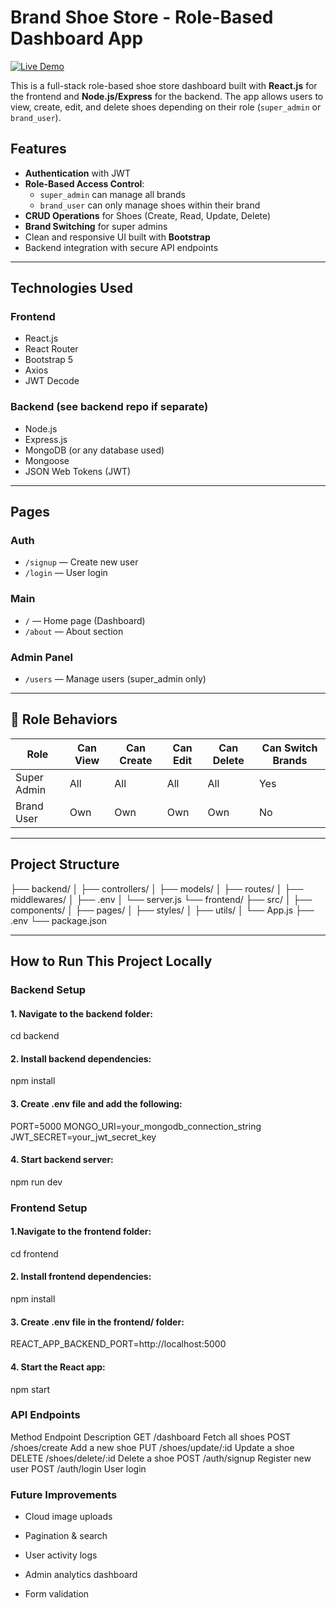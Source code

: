 # Brand Shoe Store - Role-Based Dashboard App

[![Live Demo](https://img.shields.io/badge/Live-Demo-green?style=for-the-badge&logo=vercel)](https://brand-store-hjuu.vercel.app/)

This is a full-stack role-based shoe store dashboard built with **React.js** for the frontend and **Node.js/Express** for the backend. The app allows users to view, create, edit, and delete shoes depending on their role (`super_admin` or `brand_user`).

## Features

- **Authentication** with JWT
- **Role-Based Access Control**:
  - `super_admin` can manage all brands
  - `brand_user` can only manage shoes within their brand
- **CRUD Operations** for Shoes (Create, Read, Update, Delete)
- **Brand Switching** for super admins
- Clean and responsive UI built with **Bootstrap**
- Backend integration with secure API endpoints

---

## Technologies Used

### Frontend
- React.js
- React Router
- Bootstrap 5
- Axios
- JWT Decode

### Backend (see backend repo if separate)
- Node.js
- Express.js
- MongoDB (or any database used)
- Mongoose
- JSON Web Tokens (JWT)

---

## Pages

### Auth
- `/signup` — Create new user
- `/login` — User login

### Main
- `/` — Home page (Dashboard)
- `/about` — About section

### Admin Panel
- `/users` — Manage users (super_admin only)

---

## 🧭 Role Behaviors

| Role         | Can View | Can Create | Can Edit | Can Delete | Can Switch Brands |
|--------------|----------|------------|----------|------------|-------------------|
| Super Admin  |  All   |  All     | All   | All     | Yes             |
| Brand User   |  Own   |  Own     | Own   | Own     | No              |

---

## Project Structure

├── backend/
│ ├── controllers/
│ ├── models/
│ ├── routes/
│ ├── middlewares/
│ ├── .env
│ └── server.js
└── frontend/
├── src/
│ ├── components/
│ ├── pages/
│ ├── styles/
│ ├── utils/
│ └── App.js
├── .env
└── package.json


---

## How to Run This Project Locally

### Backend Setup

#### 1. Navigate to the backend folder:
cd backend

#### 2. Install backend dependencies:
npm install

#### 3. Create .env file and add the following:
PORT=5000
MONGO_URI=your_mongodb_connection_string
JWT_SECRET=your_jwt_secret_key

#### 4. Start backend server:
npm run dev

### Frontend Setup

#### 1.Navigate to the frontend folder:
cd frontend

#### 2. Install frontend dependencies:
npm install

#### 3. Create .env file in the frontend/ folder:
REACT_APP_BACKEND_PORT=http://localhost:5000

#### 4. Start the React app:
npm start

### API Endpoints
Method      Endpoint        Description
GET         /dashboard	    Fetch all shoes
POST	    /shoes/create	Add a new shoe
PUT	      /shoes/update/:id	Update a shoe
DELETE	  /shoes/delete/:id	Delete a shoe
POST	    /auth/signup	Register new user
POST	   /auth/login	    User login

### Future Improvements
- Cloud image uploads

- Pagination & search

- User activity logs

- Admin analytics dashboard

- Form validation

